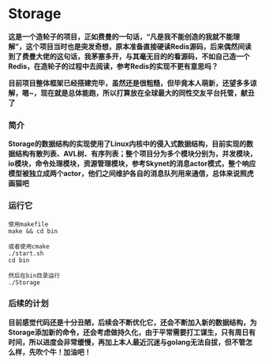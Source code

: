 # Storage

__这是一个造轮子的项目，正如费曼的一句话，“凡是我不能创造的我就不能理解”，这个项目当时也是突发奇想，原本准备直接硬读Redis源码，后来偶然间读到了费曼大佬的这句话，我茅塞多开，与其毫无目的的看源码，不如自己造一个Redis，在造轮子的过程中去阅读，参考Redis的实现不更有意思吗？__

__目前项目整体框架已经搭建完毕，虽然还是很粗糙，但毕竟本人萌新，还望多多谅解，嗯~，现在就是总体能跑，所以打算放在全球最大的同性交友平台托管，献丑了__

### 简介
__Storage的数据结构的实现使用了Linux内核中的侵入式数据结构，目前实现的数据结构有散列表、AVL树、有序列表；整个项目分为多个模块分别为，并发模块，io模块，命令处理模块，资源管理模块，参考Skynet的消息actor模式，整个响应模型被独立成两个actor，他们之间维护各自的消息队列用来通信，总体来说照虎画猫吧__

### 运行它
    使用makefile
    make && cd bin
    
    或者使用cmake
    ./start.sh
    cd bin
    
    然后在bin目录运行
    ./Storage

### 后续的计划
__目前感觉代码还是十分丑陋，后续会不断优化它，还会不断加入新的数据结构，为Storage添加新的命令，还会考虑做持久化，由于平常需要打工谋生，只有周日有时间，所以进度会非常缓慢，再加上本人最近沉迷与golang无法自拔，但不管怎么样，先吹个牛！加油吧！__